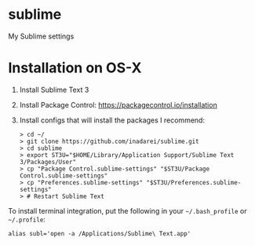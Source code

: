 # sublime
My Sublime settings

# Installation on OS-X

1. Install Sublime Text 3
2. Install Package Control: https://packagecontrol.io/installation
3. Install configs that will install the packages I recommend:

    ```console
    > cd ~/
    > git clone https://github.com/inadarei/sublime.git
    > cd sublime
    > export ST3U="$HOME/Library/Application Support/Sublime Text 3/Packages/User"
    > cp "Package Control.sublime-settings" "$ST3U/Package Control.sublime-settings"  
    > cp "Preferences.sublime-settings" "$ST3U/Preferences.sublime-settings"
    > # Restart Sublime Text
    ```

To install terminal integration, put the following in your `~/.bash_profile` or `~/.profile`:

```
alias subl='open -a /Applications/Sublime\ Text.app'
```
